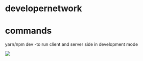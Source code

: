 # developernetwork

# commands 
yarn/npm dev
-to run client and server side in development mode

<img src="https://cdn-images-1.medium.com/max/1200/1*K0a7xINk0RM5gfXGSN68cw.png" />

